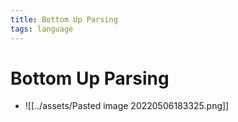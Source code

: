 ```yaml
---
title: Bottom Up Parsing
tags: language
---
```


# Bottom Up Parsing
- ![[../assets/Pasted image 20220506183325.png]]




















